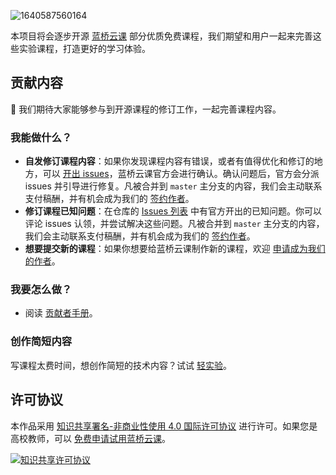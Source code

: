 ![1640587560164](https://cdn.jsdelivr.net/gh/huhuhang/cdn@master/images/2021/12/1640587560164.svg)

本项目将会逐步开源 [蓝桥云课](https://www.lanqiao.cn/) 部分优质免费课程，我们期望和用户一起来完善这些实验课程，打造更好的学习体验。

## 贡献内容

👏 我们期待大家能够参与到开源课程的修订工作，一起完善课程内容。

### 我能做什么？

- **自发修订课程内容**：如果你发现课程内容有错误，或者有值得优化和修订的地方，可以 [开出 issues](https://github.com/lanqiao-courses/courses-free/issues/new/choose)，蓝桥云课官方会进行确认。确认问题后，官方会分派 issues 并引导进行修复。凡被合并到 `master` 主分支的内容，我们会主动联系支付稿酬，并有机会成为我们的 [签约作者](https://www.lanqiao.cn/contribute/)。
- **修订课程已知问题**：在仓库的 [Issues 列表](https://github.com/lanqiao-courses/free-courses/issues) 中有官方开出的已知问题。你可以评论 issues 认领，并尝试解决这些问题。凡被合并到 `master` 主分支的内容，我们会主动联系支付稿酬，并有机会成为我们的 [签约作者](https://www.lanqiao.cn/contribute/)。
- **想要提交新的课程**：如果你想要给蓝桥云课制作新的课程，欢迎 [申请成为我们的作者](https://www.lanqiao.cn/contribute/)。

### 我要怎么做？

- 阅读 [贡献者手册](https://github.com/lanqiao-courses/courses-free/discussions/categories/%E8%B4%A1%E7%8C%AE%E8%80%85%E6%89%8B%E5%86%8C)。

### 创作简短内容

写课程太费时间，想创作简短的技术内容？试试 [轻实验](https://www.lanqiao.cn/questions/229528/)。

## 许可协议

本作品采用 [知识共享署名-非商业性使用 4.0 国际许可协议](http://creativecommons.org/licenses/by-nc/4.0/) 进行许可。如果您是高校教师，可以 [免费申请试用蓝桥云课](https://www.lanqiao.cn/saas/school/)。

<a rel="license" href="http://creativecommons.org/licenses/by-nc/4.0/"><img alt="知识共享许可协议" style="border-width:0" src="https://i.creativecommons.org/l/by-nc/4.0/88x31.png" /></a>

